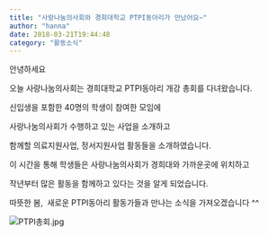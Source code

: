 ```yaml
---
title: "사랑나눔의사회와 경희대학교 PTPI동아리가 만났어요~"
author: "hanna"
date: 2018-03-21T19:44:48
category: "활동소식"
---
```


안녕하세요

오늘 사랑나눔의사회는 경희대학교 PTPI동아리 개강 총회를 다녀왔습니다.

신입생을 포함한 40명의 학생이 참여한 모임에

사랑나눔의사회가 수행하고 있는 사업을 소개하고

함께할 의료지원사업, 정서지원사업 활동들을 소개하였습니다.

이 시간을 통해 학생들은 사랑나눔의사회가 경희대와 가까운곳에 위치하고

작년부터 많은 활동을 함께하고 있다는 것을 알게 되었습니다.

따뜻한 봄,  새로운 PTPI동아리 활동가들과 만나는 소식을 가져오겠습니다 ^^

![PTPI총회.jpg](/files/attach/images/2318/970/033/fafa3bc7780760302924323b532d32bb.jpg)

